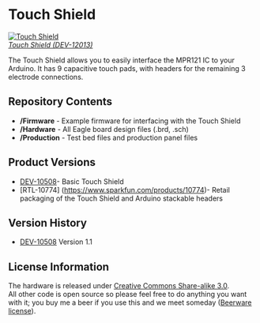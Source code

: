 Touch Shield
============

[![Touch Shield](https://dlnmh9ip6v2uc.cloudfront.net/images/products/1/0/5/0/8/10508-01_i_ma.jpg)  
*Touch Shield (DEV-12013)*](https://www.sparkfun.com/products/12013)


The Touch Shield allows you to easily interface the MPR121 IC to your Arduino. It has 9 capacitive touch pads,
with headers for the remaining 3 electrode connections. 

Repository Contents
-------------------
* **/Firmware** - Example firmware for interfacing with the Touch Shield
* **/Hardware** - All Eagle board design files (.brd, .sch)
* **/Production** - Test bed files and production panel files

Product Versions
----------------
* [DEV-10508](https://www.sparkfun.com/products/10508)- Basic Touch Shield
* [RTL-10774] (https://www.sparkfun.com/products/10774)- Retail packaging of the Touch Shield and Arduino stackable headers


Version History
---------------
* [DEV-10508](https://www.sparkfun.com/products/10508) Version 1.1

License Information
-------------------
The hardware is released under [Creative Commons Share-alike 3.0](http://creativecommons.org/licenses/by-sa/3.0/).  
All other code is open source so please feel free to do anything you want with it; you buy me a beer if you use this and we meet someday ([Beerware license](http://en.wikipedia.org/wiki/Beerware)).

